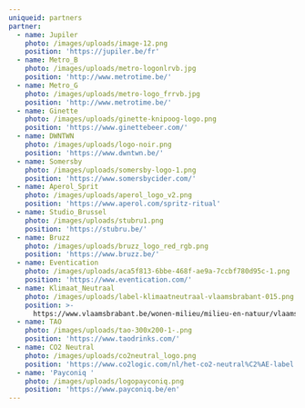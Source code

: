 ```yaml
---
uniqueid: partners
partner:
  - name: Jupiler
    photo: /images/uploads/image-12.png
    position: 'https://jupiler.be/fr'
  - name: Metro_B
    photo: /images/uploads/metro-logonlrvb.jpg
    position: 'http://www.metrotime.be/'
  - name: Metro_G
    photo: /images/uploads/metro-logo_frrvb.jpg
    position: 'http://www.metrotime.be/'
  - name: Ginette
    photo: /images/uploads/ginette-knipoog-logo.png
    position: 'https://www.ginettebeer.com/'
  - name: DWNTWN
    photo: /images/uploads/logo-noir.png
    position: 'https://www.dwntwn.be/'
  - name: Somersby
    photo: /images/uploads/somersby-logo-1.png
    position: 'https://www.somersbycider.com/'
  - name: Aperol_Sprit
    photo: /images/uploads/aperol_logo_v2.png
    position: 'https://www.aperol.com/spritz-ritual'
  - name: Studio_Brussel
    photo: /images/uploads/stubru1.png
    position: 'https://stubru.be/'
  - name: Bruzz
    photo: /images/uploads/bruzz_logo_red_rgb.png
    position: 'https://www.bruzz.be/'
  - name: Eventication
    photo: /images/uploads/aca5f813-6bbe-468f-ae9a-7ccbf780d95c-1.png
    position: 'https://www.eventication.com/'
  - name: Klimaat_Neutraal
    photo: /images/uploads/label-klimaatneutraal-vlaamsbrabant-015.png
    position: >-
      https://www.vlaamsbrabant.be/wonen-milieu/milieu-en-natuur/vlaams-brabant-klimaatneutraal/index.jsp
  - name: TAO
    photo: /images/uploads/tao-300x200-1-.png
    position: 'https://www.taodrinks.com/'
  - name: CO2 Neutral
    photo: /images/uploads/co2neutral_logo.png
    position: 'https://www.co2logic.com/nl/het-co2-neutral%C2%AE-label'
  - name: 'Payconiq '
    photo: /images/uploads/logopayconiq.png
    position: 'https://www.payconiq.be/en'
---
```


